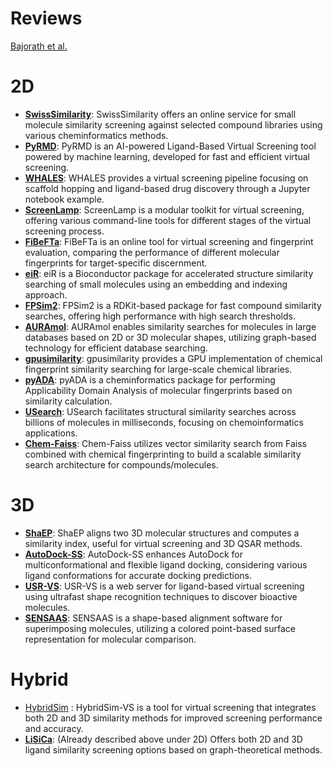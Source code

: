 # Reviews

[Bajorath et al.](https://pubs.acs.org/doi/10.1021/ci900419k)

# 2D

- **[SwissSimilarity](http://www.swisssimilarity.ch/)**: SwissSimilarity offers an online service for small molecule similarity screening against selected compound libraries using various cheminformatics methods.
- **[PyRMD](https://github.com/cosconatilab/PyRMD?tab=readme-ov-file)**: PyRMD is an AI-powered Ligand-Based Virtual Screening tool powered by machine learning, developed for fast and efficient virtual screening.
- **[WHALES](https://github.com/grisoniFr/scaffold_hopping_whales/blob/master/code/virtual_screening_pipeline.ipynb)**: WHALES provides a virtual screening pipeline focusing on scaffold hopping and ligand-based drug discovery through a Jupyter notebook example.
- **[ScreenLamp](https://psa-lab.github.io/screenlamp/user_guide/tools/)**: ScreenLamp is a modular toolkit for virtual screening, offering various command-line tools for different stages of the virtual screening process.
- **[FiBeFTa](https://github.com/OriolVillaro/FiBeFTa)**: FiBeFTa is an online tool for virtual screening and fingerprint evaluation, comparing the performance of different molecular fingerprints for target-specific discernment.
- **[eiR](https://github.com/girke-lab/eiR)**: eiR is a Bioconductor package for accelerated structure similarity searching of small molecules using an embedding and indexing approach.
- **[FPSim2](https://github.com/chembl/FPSim2)**: FPSim2 is a RDKit-based package for fast compound similarity searches, offering high performance with high search thresholds.
- **[AURAmol](https://www.cs.york.ac.uk/auramol/)**: AURAmol enables similarity searches for molecules in large databases based on 2D or 3D molecular shapes, utilizing graph-based technology for efficient database searching.
- **[gpusimilarity](https://github.com/schrodinger/gpusimilarity)**: gpusimilarity provides a GPU implementation of chemical fingerprint similarity searching for large-scale chemical libraries.
- **[pyADA](https://github.com/jeffrichardchemistry/pyADA)**: pyADA is a cheminformatics package for performing Applicability Domain Analysis of molecular fingerprints based on similarity calculation.
- **[USearch](https://github.com/ashvardanian/usearch-molecules)**: USearch facilitates structural similarity searches across billions of molecules in milliseconds, focusing on chemoinformatics applications.
- **[Chem-Faiss](https://github.com/ritabratamaiti/Chem-Faiss)**: Chem-Faiss utilizes vector similarity search from Faiss combined with chemical fingerprinting to build a scalable similarity search architecture for compounds/molecules.

# 3D

- **[ShaEP](https://users.abo.fi/mivainio/shaep/)**: ShaEP aligns two 3D molecular structures and computes a similarity index, useful for virtual screening and 3D QSAR methods.
- **[AutoDock-SS](https://www.semanticscholar.org/paper/AutoDock-SS%3A-AutoDock-for-Multiconformational-Ni-Wang/6a967759d3ab27e076e570238a7f8ce029bfc0e7)**: AutoDock-SS enhances AutoDock for multiconformational and flexible ligand docking, considering various ligand conformations for accurate docking predictions.
- **[USR-VS](http://usr.marseille.inserm.fr/)**: USR-VS is a web server for ligand-based virtual screening using ultrafast shape recognition techniques to discover bioactive molecules.
- **[SENSAAS](https://github.com/SENSAAS/sensaas)**: SENSAAS is a shape-based alignment software for superimposing molecules, utilizing a colored point-based surface representation for molecular comparison.

# Hybrid

- [HybridSim](http://www.rcidm.org/HybridSim‐VS/) : HybridSim-VS is a tool for virtual screening that integrates both 2D and 3D similarity methods for improved screening performance and accuracy.
- **[LiSiCa](http://insilab.org/lisica/)**: (Already described above under 2D) Offers both 2D and 3D ligand similarity screening options based on graph-theoretical methods.
